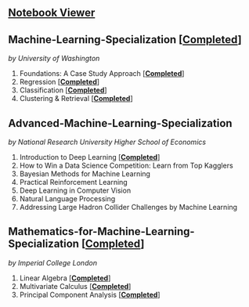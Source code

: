 
## [Notebook Viewer](https://nbviewer.jupyter.org/)

## Machine-Learning-Specialization [[__Completed__](https://www.coursera.org/account/accomplishments/specialization/certificate/ZUGAFYKCMQ79)]
_by University of Washington_

1. Foundations: A Case Study Approach [[__Completed__](https://www.coursera.org/account/accomplishments/certificate/T4BSXMHY9FK4)]
2. Regression [[__Completed__](https://www.coursera.org/account/accomplishments/certificate/RLJH74ZZAEAT)]
3. Classification [[__Completed__](https://www.coursera.org/account/accomplishments/certificate/WJ6AU43S8YUK)]
4. Clustering & Retrieval [[__Completed__](https://www.coursera.org/account/accomplishments/certificate/RPSV54FU5VJY)]

## Advanced-Machine-Learning-Specialization
_by National Research University Higher School of Economics_

1. Introduction to Deep Learning [[__Completed__](https://www.coursera.org/account/accomplishments/certificate/XN2B7T4AJX8C)]
2. How to Win a Data Science Competition: Learn from Top Kagglers
3. Bayesian Methods for Machine Learning
4. Practical Reinforcement Learning
5. Deep Learning in Computer Vision
6. Natural Language Processing
7. Addressing Large Hadron Collider Challenges by Machine Learning

## Mathematics-for-Machine-Learning-Specialization [[__Completed__](https://www.coursera.org/account/accomplishments/specialization/certificate/N3D6C3DT8QAY)]
_by Imperial College London_

1. Linear Algebra [[__Completed__](https://www.coursera.org/account/accomplishments/certificate/LRJJTNR5T5AP)]
2. Multivariate Calculus [[__Completed__](https://www.coursera.org/account/accomplishments/certificate/N4NBA5KJZCX2)]
3. Principal Component Analysis [[__Completed__](https://www.coursera.org/account/accomplishments/certificate/J7L47Q9UHBAW)]
